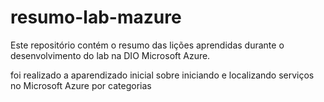 # resumo-lab-mazure
Este repositório contém o resumo das lições aprendidas durante o desenvolvimento do lab na DIO Microsoft Azure.

foi realizado a aparendizado inicial sobre iniciando e localizando serviços no Microsoft Azure por categorias 
